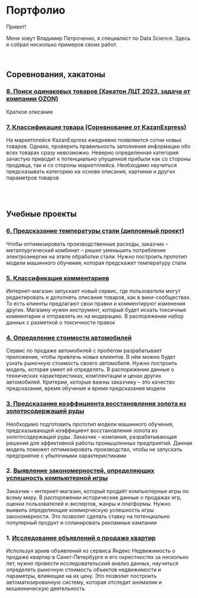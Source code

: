 # Портфолио

Привет!

Меня зовут Владимир Петроченко, я специалист по Data Science. Здесь я собрал несколько примеров своих работ.

<br>

## Соревнования, хакатоны

### [8. Поиск одинаковых товаров (Хакатон ЛЦТ 2023, задача от компании OZON)](https://github.com/petrochenkovp/portfolio/tree/main/p08_leaders2023/)
Краткое описание

### [7. Классификация товара (Соревнование от KazanExpress)](https://github.com/petrochenkovp/portfolio/tree/main/p07_kazan_express/)
На маркетплейсе KazanExpress ежедневно появляются сотни новых товаров. Однако, проверить правильность заполнения информации обо всех товарах сразу невозможно. Неверно определенная категория зачастую приводит к потенциально упущенной прибыли как со стороны продавца, так и со стороны маркетплейса. Необходимо научиться предсказывать категорию на основе описания, картинки и других параметров товаров

<br>
<br>

## Учебные проекты

### [6. Предсказание температуры стали (дипломный проект)](https://github.com/petrochenkovp/portfolio/tree/main/p06_steel/)
Чтобы оптимизировать производственные расходы, заказчик – металлургический комбинат – решил уменьшить потребление электроэнергии на этапе обработки стали. Нужно построить прототип модели машинного обучения, которая предскажет температуру стали

### [5. Классификация комментариев](https://github.com/petrochenkovp/portfolio/tree/main/p05_shop/)
Интернет-магазин запускает новый сервис, где пользователи могут редактировать и дополнять описания товаров, как в вики-сообществах. То есть клиенты предлагают свои правки и комментируют изменения других. Магазину нужен инструмент, который будет искать токсичные комментарии и отправлять их на модерацию. В распоряжении набор данных с разметкой о токсичности правок

### [4. Определение стоимости автомобилей](https://github.com/petrochenkovp/portfolio/tree/main/p04_cars/)
Сервис по продаже автомобилей с пробегом разрабатывает приложение, чтобы привлечь новых клиентов. В нём можно будет узнать рыночную стоимость своего автомобиля. Нужно построить модель, которая умеет её определять. В распоряжении данные о технических характеристиках, комплектации и ценах других автомобилей. Критерии, которые важны заказчику – это качество предсказания, время обучения и время предсказания модели

### [3. Предсказание коэффициента восстановления золота из золотосодержащей руды](https://github.com/petrochenkovp/portfolio/tree/main/p03_gold/)
Необходимо подготовить прототип модели машинного обучения, предсказывающей коэффициент восстановления золота из золотосодержащей руды. Заказчик – компания, разрабатывающая решения для эффективной работы промышленных предприятий. Данная модель поможет оптимизировать производство, чтобы не запускать предприятие с убыточными характеристиками

### 2. [Выявление закономерностей, определяющих успешность компьютерной игры](https://github.com/petrochenkovp/portfolio/tree/main/p02_games/)
Заказчик – интернет-магазин, который продаёт компьютерные игры по всему миру. В распоряжении исторические данные о продажах игр, оценки пользователей и экспертов, жанры и платформы. Нужно выявить определяющие коммерческую успешность игры закономерности. Это позволит сделать ставку на потенциально популярный продукт и спланировать рекламные кампании

### 1. [Исследование объявлений о продаже квартир](https://github.com/petrochenkovp/portfolio/tree/main/p01_realty/)
Используя архив объявлений из сервиса Яндекс Недвижимость о продаже квартир в Санкт-Петербурге и его окрестностях за несколько лет, нужно провести исследовательский анализ данных, научиться определять рыночную стоимость объектов недвижимости и параметры, влияющие на их цену. Это позволит построить автоматизированную систему, которая отследит аномалии и мошенническую деятельность

<br>
<br>






<!--
<br>
<br>
<br>

## Соревнования, хакатоны

| Название проекта | Краткое описание |
| - | - |
| ### [Хакатон "Лидеры Цифровой Трансформации" 2023, задача от компании OZON](https://github.com/petrochenkovp/portfolio/tree/main/p08_leaders2023/) | Краткое описание |
| ### [Соревнование от компании Казань-Экспресс](https://github.com/petrochenkovp/portfolio/tree/main/p07_kazan_express/) | Краткое описание |

-->










